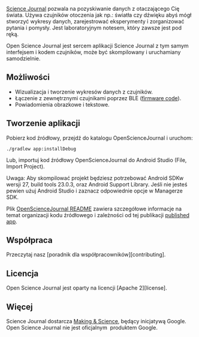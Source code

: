 [Science Journal][play-store] pozwala na pozyskiwanie danych z otaczającego Cię świata. Używa czujników otoczenia jak np.: światła czy dźwięku abyś mógł stworzyć wykresy danych, zarejestrować eksperymenty i zorganizować pytania i pomysły. Jest laboratoryjnym notesem, który zawsze jest pod ręką.

Open Science Journal jest sercem aplikacji Science Journal z tym samym interfejsem i kodem czujników, może być skompilowany i uruchamiany samodzielnie.

## Możliwości

* Wizualizacja i tworzenie wykresów danych z czujników.
* Łączenie z zewnętrznymi czujnikami poprzez BLE ([firmware code][firmware-github]).
* Powiadomienia obrazkowe i tekstowe.

## Tworzenie aplikacji

Pobierz kod źródłowy, przejdź do katalogu OpenScienceJournal i uruchom:

    ./gradlew app:installDebug

Lub, importuj kod źródłowy OpenScienceJournal do Android Studio (File, Import Project).

Uwaga: Aby skompilować projekt będziesz potrzebować Android SDKw wersji 27, build tools 23.0.3, oraz Android Support Library.
Jeśli nie jesteś pewien użuj Android Studio i zaznacz odpowiednie opcje w Managerze SDK.

Plik [OpenScienceJournal README](https://github.com/google/science-journal/tree/master/OpenScienceJournal)
zawiera szczegółowe informacje na temat organizacji kodu źródłowego i zależności od tej publikacji [published app][play-store].

## Współpraca

Przeczytaj nasz [poradnik dla współpracowników][contributing].

## Licencja

Open Science Journal jest oparty na licencji [Apache 2][license].

## Więcej

Science Journal dostarcza [Making & Science][making-science], będący inicjatywą Google. Open Science Journal nie jest
oficjalnym  produktem Google.

[play-store]: https://play.google.com/store/apps/details?id=com.google.android.apps.forscience.whistlepunk
[firmware-github]:https://github.com/google/science-journal-arduino
[współpraca]: https://github.com/google/science-journal/blob/master/CONTRIBUTING
[licencja]: https://github.com/google/science-journal/blob/master/LICENSE
[making-science]: https://makingscience.withgoogle.com
